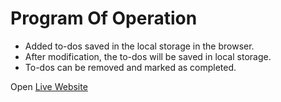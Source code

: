 # Program Of Operation

* Added to-dos saved in the local storage in the browser.
* After modification, the to-dos will be saved in local storage.
* To-dos can be removed and marked as completed.

Open [Live Website](https://bright-crumble-2e2d04.netlify.app/)
